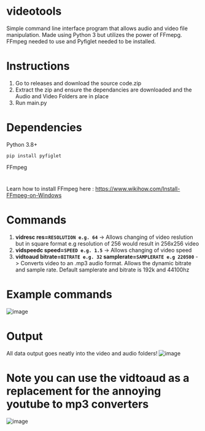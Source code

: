 
# videotools
Simple command line interface program that allows audio and video file manipulation. Made using Python 3 but utilizes the power of FFmepg.
FFmpeg needed to use and Pyfiglet needed to be installed. 
# Instructions
1. Go to releases and download the source code.zip
2. Extract the zip and ensure the dependancies are downloaded and the Audio and Video Folders are in place
3. Run main.py
#
# Dependencies
Python 3.8+

``pip install pyfiglet``

FFmpeg
#
Learn how to install FFmpeg here : https://www.wikihow.com/Install-FFmpeg-on-Windows
#
# Commands
1. **vidresc res=``RESOLUTION e.g. 64``** -> Allows changing of video reslution but in square format e.g resolution of 256 would result in 256x256 video
2. **vidspeedc speed=``SPEED e.g. 1.5``** -> Allows changing of video speed
3. **vidtoaud bitrate=``BITRATE e.g. 32`` samplerate=``SAMPLERATE e.g 220500``** -> Converts video to an .mp3 audio format. Allows the dynamic bitrate and sample rate. Default samplerate and bitrate is 192k and 44100hz
# 
# Example commands
![image](https://github.com/ThomasObungu/videotools/assets/108408219/9cb1e7f8-3a77-4a86-b820-bf70260c0f19)
# Output 
All data output goes neatly into the video and audio folders!
![image](https://github.com/ThomasObungu/videotools/assets/108408219/5186ed76-17c7-4c7b-9b3d-69b868ca974e)
# Note you can use the vidtoaud as a replacement for the annoying youtube to mp3 converters
![image](https://github.com/ThomasObungu/videotools/assets/108408219/c4f10c1d-608c-40ee-adee-2b4b17dad6b8)






